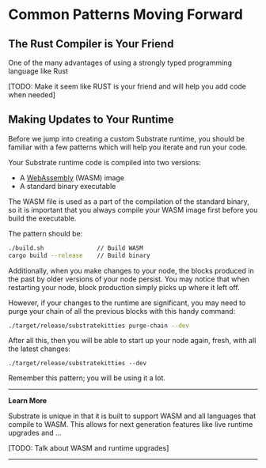 Common Patterns Moving Forward
===

## The Rust Compiler is Your Friend

One of the many advantages of using a strongly typed programming language like Rust

[TODO: Make it seem like RUST is your friend and will help you add code when needed]

## Making Updates to Your Runtime

Before we jump into creating a custom Substrate runtime, you should be familiar with a few patterns which will help you iterate and run your code.

Your Substrate runtime code is compiled into two versions:

 - A [WebAssembly](https://webassembly.org/) (WASM) image
 - A standard binary executable

The WASM file is used as a part of the compilation of the standard binary, so it is important that you always compile your WASM image first before you build the executable.

The pattern should be:

```bash
./build.sh               // Build WASM
cargo build --release    // Build binary
```

Additionally, when you make changes to your node, the blocks produced in the past by older versions of your node persist. You may notice that when restarting your node, block production simply picks up where it left off.

However, if your changes to the runtime are significant, you may need to purge your chain of all the previous blocks with this handy command:

```bash
./target/release/substratekitties purge-chain --dev
```

After all this, then you will be able to start up your node again, fresh, with all the latest changes:

```
./target/release/substratekitties --dev
```

Remember this pattern; you will be using it a lot.

---
**Learn More**

Substrate is unique in that it is built to support WASM and all languages that compile to WASM. This allows for next generation features like live runtime upgrades and ...

[TODO: Talk about WASM and runtime upgrades]

---